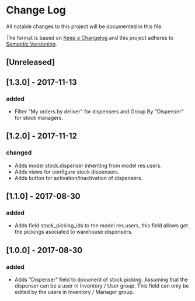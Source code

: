 # Change Log
All notable changes to this project will be documented in this file.

The format is based on [Keep a Changelog](http://keepachangelog.com/)
and this project adheres to [Semantic Versioning](http://semver.org/).

## [Unreleased]

## [1.3.0] - 2017-11-13
### added
- Filter "My orders by deliver" for dispensers and Group By "Dispenser" for stock managers.

## [1.2.0] - 2017-11-12
### changed
- Adds model stock.dispenser inheriting from model res.users.
- Adds views for configure stock dispensers.
- Adds button for activation/inactivation of dispensers.

## [1.1.0] - 2017-08-30
### added
- Adds field stock_picking_ids to the model res.users, this field allows get the pickings asociated to warehouse dispensers.

## [1.0.0] - 2017-08-30
### added
- Adds "Dispenser" field to document of stock picking. Assuming that the
  dispenser can be a user in Inventory / User group. This field can only be
  edited by the users in Inventory / Manager group.
